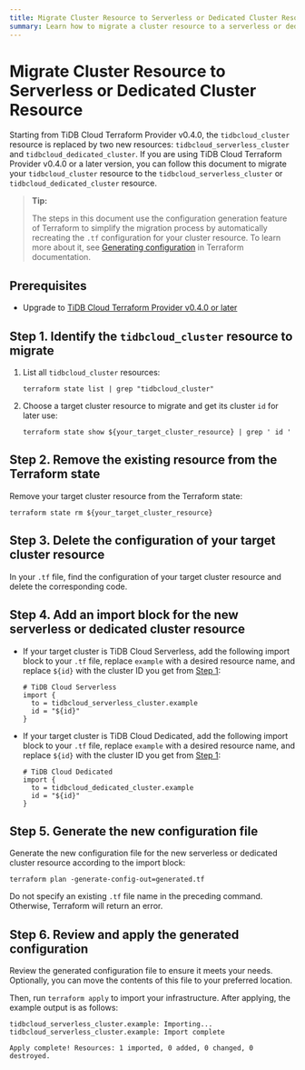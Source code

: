 ```yaml
---
title: Migrate Cluster Resource to Serverless or Dedicated Cluster Resource
summary: Learn how to migrate a cluster resource to a serverless or dedicated cluster resource.
---
```


# Migrate Cluster Resource to Serverless or Dedicated Cluster Resource

Starting from TiDB Cloud Terraform Provider v0.4.0, the `tidbcloud_cluster` resource is replaced by two new resources: `tidbcloud_serverless_cluster` and `tidbcloud_dedicated_cluster`. If you are using TiDB Cloud Terraform Provider v0.4.0 or a later version, you can follow this document to migrate your `tidbcloud_cluster` resource to the `tidbcloud_serverless_cluster` or `tidbcloud_dedicated_cluster` resource. 

> **Tip:**
>
> The steps in this document use the configuration generation feature of Terraform to simplify the migration process by automatically recreating the `.tf` configuration for your cluster resource. To learn more about it, see [Generating configuration](https://developer.hashicorp.com/terraform/language/import/generating-configuration) in Terraform documentation.

## Prerequisites

- Upgrade to [TiDB Cloud Terraform Provider v0.4.0 or later](https://registry.terraform.io/providers/tidbcloud/tidbcloud/latest)

## Step 1. Identify the `tidbcloud_cluster` resource to migrate

1. List all `tidbcloud_cluster` resources:

    ```shell
    terraform state list | grep "tidbcloud_cluster"
    ```

2. Choose a target cluster resource to migrate and get its cluster `id` for later use:

    ```shell
    terraform state show ${your_target_cluster_resource} | grep ' id '
    ```

## Step 2. Remove the existing resource from the Terraform state

Remove your target cluster resource from the Terraform state:

```shell
terraform state rm ${your_target_cluster_resource}
```

## Step 3. Delete the configuration of your target cluster resource

In your `.tf` file, find the configuration of your target cluster resource and delete the corresponding code.

## Step 4. Add an import block for the new serverless or dedicated cluster resource

- If your target cluster is TiDB Cloud Serverless, add the following import block to your `.tf` file, replace `example` with a desired resource name, and replace `${id}` with the cluster ID you get from [Step 1](#step-1-identify-the-tidbcloud_cluster-resource-to-migrate):

    ```
    # TiDB Cloud Serverless
    import {
      to = tidbcloud_serverless_cluster.example
      id = "${id}"
    }
    ```

- If your target cluster is TiDB Cloud Dedicated, add the following import block to your `.tf` file, replace `example` with a desired resource name, and replace `${id}` with the cluster ID you get from [Step 1](#step-1-identify-the-tidbcloud_cluster-resource-to-migrate):

    ```
    # TiDB Cloud Dedicated
    import {
      to = tidbcloud_dedicated_cluster.example
      id = "${id}"
    }
    ```

## Step 5. Generate the new configuration file

Generate the new configuration file for the new serverless or dedicated cluster resource according to the import block:

```shell
terraform plan -generate-config-out=generated.tf
```

Do not specify an existing `.tf` file name in the preceding command. Otherwise, Terraform will return an error.

## Step 6. Review and apply the generated configuration

Review the generated configuration file to ensure it meets your needs. Optionally, you can move the contents of this file to your preferred location.

Then, run `terraform apply` to import your infrastructure. After applying, the example output is as follows: 

```shell
tidbcloud_serverless_cluster.example: Importing... 
tidbcloud_serverless_cluster.example: Import complete 

Apply complete! Resources: 1 imported, 0 added, 0 changed, 0 destroyed.
```
